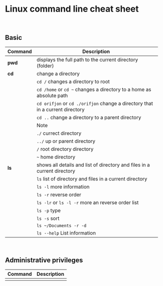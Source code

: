 # Linux command line cheat sheet
&nbsp;

## Basic
| Command | Description |
| ----------- | ----------- |
| **pwd** | displays the full path to the current directory (folder) |
| **cd** | change a directory |
|| `cd /` changes a directory to root|
|| `cd /home` or `cd ~` changes a directory to a home as absolute path |
|| `cd orifjon` or `cd ./orifjon` change a directory that in a current directory |
|| `cd ..` change a directory to a parent directory |
||Note|
||`./` currect directory|
||`../` up or parent directory|
||`/` root directory directory|
||`~` home directory|
|**ls**|shows all details and list of directory and files in a current directory|
||`ls` list of directory and files in a current directory|
||`ls -l` more information|
||`ls -r` reverse order|
||`ls -lr` or `ls -l -r` more an reverse order list|
||`ls -p` type|
||`ls -s` sort|
||`ls ~/Documents -r -d` |
||`ls --help` List information |
&nbsp;&nbsp;

## Administrative privileges
| Command | Description |
| ----------- | ----------- |
|||